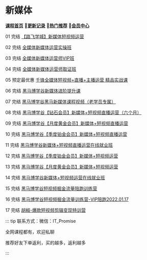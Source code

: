 # 新媒体

[**课程首页**](../../README.md) 💖[**更新记录**](./gxjl-2023.md) 💖[**热门推荐**](./rmtj.md) 💖[**会员中心**](./vip.md)



01 完结 [【路飞学城】新媒体短视频运营](https://www.luffycity.com/light-course/new-media)

02 完结 [全媒体新媒体运营实操班](https://www.kaikeba.com/course/vip/893)

03 完结 [全媒体新媒体运营师VIP班](https://www.kaikeba.com/course/vip/877)

04 完结 [全媒体新媒体运营师取证班](https://www.kaikeba.com/course/vip/878)

05 预定最优惠 [千锋全媒体短视频+直播+主播运营 精品实战课](https://appd8lwrtt98427.pc.xiaoe-tech.com/detail/p_6269ed66e4b0cedf38aad04b/6?product_id=p_6269ed66e4b0cedf38aad04b)

06 完结 [黑马博学谷新媒体进阶提升课](https://www.boxuegu.com/course/detail-4976.html)

07 完结 [黑马博学谷黑马新媒体课程视频（老学员专属）](https://www.boxuegu.com/course/detail-3995.html)

08 完结 [黑马博学谷【钻石会员】新媒体+短视频直播运营（六个月）](https://www.boxuegu.com/class/outline-3754.html)

09 完结 [黑马博学谷【月度黄金会员】新媒体+短视频直播运营](https://www.boxuegu.com/class/outline-3356.html)

10 完结 [黑马博学谷【季度铂金会员】新媒体+短视频直播运营](https://www.boxuegu.com/class/outline-3355.html)

11 完结 [黑马博学谷新媒体+短视频直播运营在线就业班](https://www.boxuegu.com/class/outline-3210.html)

12 完结 [黑马博学谷【季度铂金会员】新媒体+短视频运营](https://www.boxuegu.com/class/outline-1432.html)

13 完结 [黑马博学谷【月度黄金会员】新媒体+短视频运营](https://www.boxuegu.com/class/outline-1431.html)

14 完结 [黑马博学谷新媒体+短视频运营在线就业班](https://www.boxuegu.com/class/outline-1359.html)

15 完结 [黑马博学谷短视频掘金流量陪跑训练营](https://www.boxuegu.com/course/detail-4526.html)

16 完结 [黑马博学谷短视频掘金流量训练营-VIP陪跑2022.01.17](https://www.boxuegu.com/)

17 完结 [胡椒-爆款短视频剪辑变现特训营](https://m.youshu.cc/weixin/goods?from_ys_source=H5&goods_item_id=4412)

::: tip
联系方式：微信：IT_Promise

全网课程都有，欢迎私聊

推荐好友下单返利，买的越多，返利越多

:::